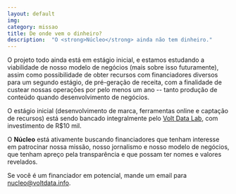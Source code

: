```yaml
---
layout: default
img:
category: missao
title: De onde vem o dinheiro?
description:  "O <strong>Núcleo</strong> ainda não tem dinheiro."
---
```


O projeto todo ainda está em estágio inicial, e estamos estudando a viabilidade de nosso modelo de negócios (mais sobre isso futuramente), assim como possibilidade de obter recursos com financiadores diversos para um segundo estágio, de pré-geração de receita, com a finalidade de custear nossas operações por pelo menos um ano -- tanto produção de conteúdo quando desenvolvimento de negócios.

O estágio inicial (desenvolvimento de marca, ferramentas online e captação de recursos) está sendo bancado integralmente pelo [Volt Data Lab](https://voltdata.info), com investimento de R$10 mil.

O **Núcleo** está ativamente buscando financiadores que tenham interesse em patrocinar nossa missão, nosso jornalismo e nosso modelo de negócios, que tenham apreço pela transparência e que possam ter nomes e valores revelados.

Se você é um financiador em potencial, mande um email para [nucleo@voltdata.info](mailto:nucleo@voltdata.info).
